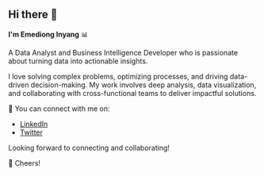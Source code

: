 **Hi there 👋**
---
**I'm Emediong Inyang** 📊

A Data Analyst and Business Intelligence Developer who is passionate about turning data into actionable insights.

I love solving complex problems, optimizing processes, and driving data-driven decision-making. My work involves deep analysis, data visualization, and collaborating with cross-functional teams to deliver impactful solutions.

🚀 You can connect with me on:

  *  [LinkedIn](linkedin.com/in/emediong-inyang-)
  *  [Twitter](https://x.com/air_mieee)

Looking forward to connecting and collaborating!

🥂 Cheers!

<!---
Airmiee/Airmiee is a ✨ special ✨ repository because its `README.md` (this file) appears on your GitHub profile.
You can click the Preview link to take a look at your changes.
--->
